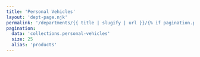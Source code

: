 ```yaml
---
title: 'Personal Vehicles'
layout: 'dept-page.njk'
permalink: '/departments/{{ title | slugify | url }}/{% if pagination.pageNumber > 0 %}{{pagination.pageNumber | plus: 1 }}/{% endif %}'
pagination:
  data: 'collections.personal-vehicles'
  size: 25
  alias: 'products'
---
```

